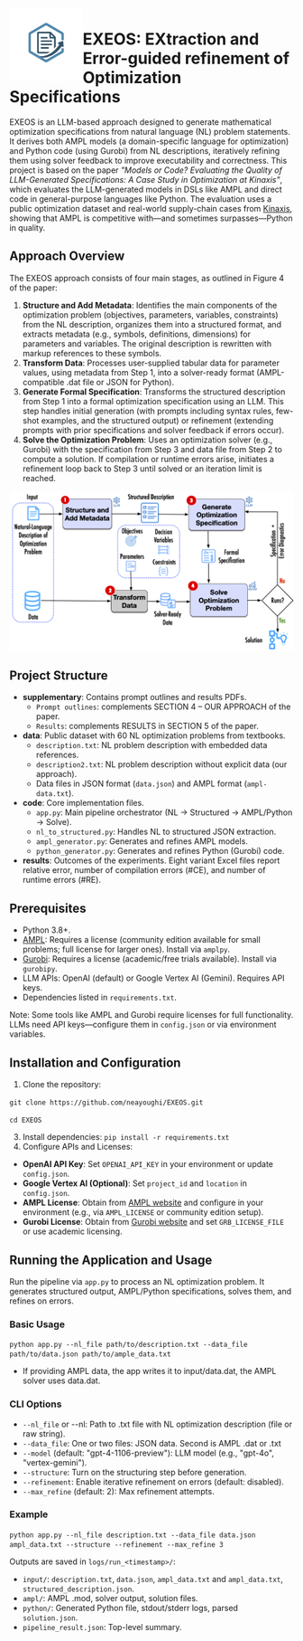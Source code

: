 <img src="images/logo.png" alt="EXEOS Logo" width="130" align="left" />

# EXEOS: EXtraction and Error-guided refinement of Optimization Specifications

EXEOS is an LLM-based approach designed to generate mathematical optimization specifications from natural language (NL) problem statements. It derives both AMPL models (a domain-specific language for optimization) and Python code (using Gurobi) from NL descriptions, iteratively refining them using solver feedback to improve executability and correctness. This project is based on the paper *"Models or Code? Evaluating the Quality of LLM-Generated Specifications: A Case Study in Optimization at Kinaxis"*, which evaluates the LLM-generated models in DSLs like AMPL and direct code in general-purpose languages like Python. The evaluation uses a public optimization dataset and real-world supply-chain cases from [Kinaxis](https://www.kinaxis.com), showing that AMPL is competitive with—and sometimes surpasses—Python in quality.


## Approach Overview
The EXEOS approach consists of four main stages, as outlined in Figure 4 of the paper:
1. **Structure and Add Metadata**: Identifies the main components of the optimization problem (objectives, parameters, variables, constraints) from the NL description, organizes them into a structured format, and extracts metadata (e.g., symbols, definitions, dimensions) for parameters and variables. The original description is rewritten with markup references to these symbols.
2. **Transform Data**: Processes user-supplied tabular data for parameter values, using metadata from Step 1, into a solver-ready format (AMPL-compatible .dat file or JSON for Python).
3. **Generate Formal Specification**: Transforms the structured description from Step 1 into a formal optimization specification using an LLM. This step handles initial generation (with prompts including syntax rules, few-shot examples, and the structured output) or refinement (extending prompts with prior specifications and solver feedback if errors occur).
4. **Solve the Optimization Problem**: Uses an optimization solver (e.g., Gurobi) with the specification from Step 3 and data file from Step 2 to compute a solution. If compilation or runtime errors arise, initiates a refinement loop back to Step 3 until solved or an iteration limit is reached.
   
![Approach Figure](images/approach.png)

## Project Structure

- **supplementary**: Contains prompt outlines and results PDFs.
  - `Prompt outlines`: complements SECTION 4 – OUR APPROACH of the paper.
  - `Results`: complements RESULTS in SECTION 5 of the paper.
- **data**: Public dataset with 60 NL optimization problems from textbooks.
  - `description.txt`: NL problem description with embedded data references.
  - `description2.txt`: NL problem description without explicit data (our approach).
  - Data files in JSON format (`data.json`) and AMPL format (`ampl-data.txt`).
- **code**: Core implementation files.
  - `app.py`: Main pipeline orchestrator (NL → Structured → AMPL/Python → Solve).
  - `nl_to_structured.py`: Handles NL to structured JSON extraction.
  - `ampl_generator.py`: Generates and refines AMPL models.
  - `python_generator.py`: Generates and refines Python (Gurobi) code.
- **results**: Outcomes of the experiments. Eight variant Excel files report relative error, number of compilation errors (#CE), and number of runtime errors (#RE).


## Prerequisites
- Python 3.8+.
- [AMPL](https://ampl.com/): Requires a license (community edition available for small problems; full license for larger ones). Install via `amplpy`.
- [Gurobi](https://www.gurobi.com/): Requires a license (academic/free trials available). Install via `gurobipy`.
- LLM APIs: OpenAI (default) or Google Vertex AI (Gemini). Requires API keys.
- Dependencies listed in `requirements.txt`.

Note: Some tools like AMPL and Gurobi require licenses for full functionality. LLMs need API keys—configure them in `config.json` or via environment variables.

## Installation and Configuration

1. Clone the repository:
   
`git clone https://github.com/neayoughi/EXEOS.git`

`cd EXEOS`

3. Install dependencies: `pip install -r requirements.txt`
4. Configure APIs and Licenses:
- **OpenAI API Key**: Set `OPENAI_API_KEY` in your environment or update `config.json`.
- **Google Vertex AI (Optional)**: Set `project_id` and `location` in `config.json`.
- **AMPL License**: Obtain from [AMPL website](https://ampl.com/) and configure in your environment (e.g., via `AMPL_LICENSE` or community edition setup).
- **Gurobi License**: Obtain from [Gurobi website](https://www.gurobi.com/) and set `GRB_LICENSE_FILE` or use academic licensing.
  
## Running the Application and Usage

Run the pipeline via `app.py` to process an NL optimization problem. It generates structured output, AMPL/Python specifications, solves them, and refines on errors.

### Basic Usage
`python app.py --nl_file path/to/description.txt --data_file path/to/data.json path/to/ample_data.txt `
- If providing AMPL data, the app writes it to input/data.dat, the AMPL solver uses data.dat.

### CLI Options
- `--nl_file` or --nl: Path to .txt file with NL optimization description (file or raw string).
- `--data_file`: One or two files: JSON data. Second is AMPL .dat or .txt
- `--model` (default: "gpt-4-1106-preview"): LLM model (e.g., "gpt-4o", "vertex-gemini").
- `--structure`: Turn on the structuring step before generation. 
- `--refinement`: Enable iterative refinement on errors (default: disabled).
- `--max_refine` (default: 2): Max refinement attempts.

### Example
`python app.py --nl_file description.txt --data_file data.json ampl_data.txt --structure --refinement --max_refine 3`

 Outputs are saved in `logs/run_<timestamp>/`:
 
 - `input/`: `description.txt`, `data.json`, `ampl_data.txt` and `ampl_data.txt`, `structured_description.json`.
 - `ampl/`: AMPL .mod, solver output, solution files.
 - `python/`: Generated Python file, stdout/stderr logs, parsed `solution.json`.
 - `pipeline_result.json`: Top-level summary.





